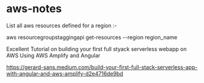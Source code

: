 # aws-notes

List all aws resources defined for a region :-

aws resourcegroupstaggingapi get-resources --region region_name

Excellent Tutorial on building your first full styack serverless webapp on AWS Using AWS Amplify and Angular

https://gerard-sans.medium.com/build-your-first-full-stack-serverless-app-with-angular-and-aws-amplify-d2e4716de9bd

